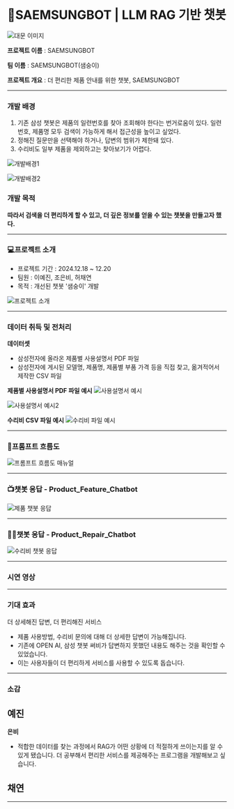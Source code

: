 # 🤖SAEMSUNGBOT | LLM RAG 기반 챗봇

![대문 이미지](image/SAEMSUNGBOT.png)

**프로젝트 이름** : SAEMSUNGBOT

**팀 이름** : SAEMSUNGBOT(샘숭이)

**프로젝트 개요** : 더 편리한 제품 안내를 위한 챗봇, SAEMSUNGBOT


--------

### **개발 배경**
1. 기존 삼성 챗봇은 제품의 일련번호를 찾아 조회해야 한다는 번거로움이 있다. 일련번호, 제품명 모두 검색이 가능하게 해서 접근성을 높이고 싶었다.
2. 정해진 질문만을 선택해야 하거나, 답변의 범위가 제한돼 있다.
3. 수리비도 일부 제품을 제외하고는 찾아보기가 어렵다.

![개발배경1](image/background_1.png)

![개발배경2](image/background_2.png)


### **개발 목적**

**따라서 검색을 더 편리하게 할 수 있고, 더 깊은 정보를 얻을 수 있는 챗봇을 만들고자 했다.**


-------

### **💻프로젝트 소개**
- 프로젝트 기간 : 2024.12.18 ~ 12.20
- 팀원 : 이예진, 조은비, 허채연
- 목적 : 개선된 챗봇 '샘숭이' 개발

![프로젝트 소개](image/background_3.png)

--------
### **데이터 취득 및 전처리**

**데이터셋** 
- 삼성전자에 올라온 제품별 사용설명서 PDF 파일
- 삼성전자에 게시된 모델명, 제품명, 제품별 부품 가격 등을 직접 찾고, 옮겨적어서 제작한 CSV 파일

**제품별 사용설명서 PDF 파일 예시**
![사용설명서 예시](image/Data_Introduction_phone.png)

![사용설명서 예시2](image/Data_Introduction_oven.png)

**수리비 CSV 파일 예시**
![수리비 파일 예시](image/Data_Introduction.png)

-----

### **🧠프롬프트 흐름도**
![프롬프트 흐름도 매뉴얼](image/Product_Chatbot.png)

-----

### **📺챗봇 응답 - Product_Feature_Chatbot**

![제품 챗봇 응답](image/Product_Feature_Chatbot.png)

-----

### **👩‍🔧챗봇 응답 - Product_Repair_Chatbot**

![수리비 챗봇 응답](image/Product_Repair_Chatbot.png)

-----
### **시연 영상**


-----

### **기대 효과**

더 상세해진 답변, 더 편리해진 서비스
- 제품 사용방법, 수리비 문의에 대해 더 상세한 답변이 가능해집니다.
- 기존에 OPEN AI, 삼성 챗봇 써비가 답변하지 못했던 내용도 해주는 것을 확인할 수 있었습니다.
- 이는 사용자들이 더 편리하게 서비스를 사용할 수 있도록 돕습니다.

  
----
### **소감**

**예진**
- 


**은비**
- 적합한 데이터를 찾는 과정에서 RAG가 어떤 상황에 더 적절하게 쓰이는지를 알 수 있게 됐습니다. 더 공부해서 편리한 서비스를 제공해주는 프로그램을 개발해보고 싶습니다.


**채연**
- 


---------

